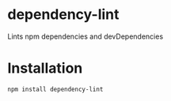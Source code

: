 # dependency-lint
Lints npm dependencies and devDependencies

# Installation
```
npm install dependency-lint
```
